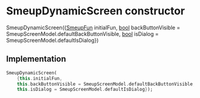 


# SmeupDynamicScreen constructor







SmeupDynamicScreen({[SmeupFun](../../smeup_models_smeup_fun/SmeupFun-class.md) initialFun, [bool](https://api.flutter.dev/flutter/dart-core/bool-class.html) backButtonVisible = SmeupScreenModel.defaultBackButtonVisible, [bool](https://api.flutter.dev/flutter/dart-core/bool-class.html) isDialog = SmeupScreenModel.defaultIsDialog})





## Implementation

```dart
SmeupDynamicScreen(
    {this.initialFun,
    this.backButtonVisible = SmeupScreenModel.defaultBackButtonVisible,
    this.isDialog = SmeupScreenModel.defaultIsDialog});
```







